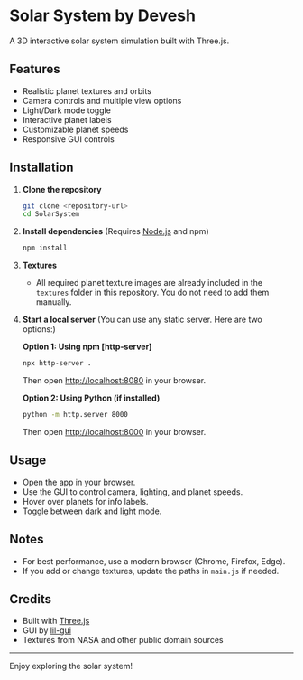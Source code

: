 # Solar System by Devesh

A 3D interactive solar system simulation built with Three.js.

## Features
- Realistic planet textures and orbits
- Camera controls and multiple view options
- Light/Dark mode toggle
- Interactive planet labels
- Customizable planet speeds
- Responsive GUI controls

## Installation

1. **Clone the repository**
   ```bash
   git clone <repository-url>
   cd SolarSystem
   ```

2. **Install dependencies**
   (Requires [Node.js](https://nodejs.org/) and npm)
   ```bash
   npm install
   ```

3. **Textures**
   - All required planet texture images are already included in the `textures` folder in this repository. You do not need to add them manually.

4. **Start a local server**
   (You can use any static server. Here are two options:)
   
   **Option 1: Using npm [http-server]**
   ```bash
   npx http-server .
   ```
   Then open [http://localhost:8080](http://localhost:8080) in your browser.

   **Option 2: Using Python (if installed)**
   ```bash
   python -m http.server 8000
   ```
   Then open [http://localhost:8000](http://localhost:8000) in your browser.

## Usage
- Open the app in your browser.
- Use the GUI to control camera, lighting, and planet speeds.
- Hover over planets for info labels.
- Toggle between dark and light mode.

## Notes
- For best performance, use a modern browser (Chrome, Firefox, Edge).
- If you add or change textures, update the paths in `main.js` if needed.

## Credits
- Built with [Three.js](https://threejs.org/)
- GUI by [lil-gui](https://lil-gui.georgealways.com/)
- Textures from NASA and other public domain sources

---

Enjoy exploring the solar system! 